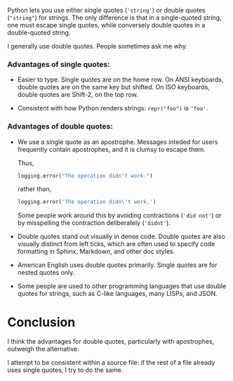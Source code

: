 Python lets you use either single quotes (`'string'`) or double quotes
(`"string"`) for strings.  The only difference is that in a single-quoted
string, one must escape single quotes, while conversely double quotes in a
double-quoted string.

I generally use double quotes.  People sometimes ask me why.


### Advantages of single quotes:

- Easier to type.  Single quotes are on the home row.  On ANSI keyboards, double
  quotes are on the same key but shifted.  On ISO keyboards, double quotes are
  Shift-2, on the top row.

- Consistent with how Python renders strings: `repr("foo")` is `'foo'`.


### Advantages of double quotes:

- We use a single quote as an apostrophe.  Messages inteded for users frequently
  contain apostrophes, and it is clumsy to escape them.
   
  Thus,
  ```py
  logging.error("The operation didn't work.")
  ```
  rather than,
  ```py
  logging.error('The operation didn\'t work.')
  ```

  Some people work around this by avoiding contractions (`'did not'`) or
  by misspelling the contraction deliberately (`'didnt'`).

- Double quotes stand out visually in dense code.  Double quotes are also
  visually distinct from left ticks, which are often used to specify code
  formatting in Sphinx, Markdown, and other doc styles.

- American English uses double quotes primarily.  Single quotes are for nested
  quotes only.

- Some people are used to other programming languages that use double quotes
  for strings, such as C-like languages, many LISPs, and JSON.


# Conclusion

I think the advantages for double quotes, particularly with apostrophes,
outweigh the alternative.

I attempt to be consistent within a source file: if the rest of a file already
uses single quotes, I try to do the same.

